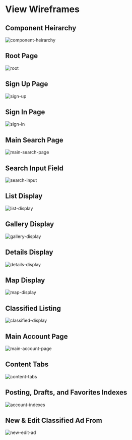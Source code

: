 # View Wireframes

## Component Heirarchy
![component-heirarchy]

## Root Page
![root]

## Sign Up Page
![sign-up]

## Sign In Page
![sign-in]

## Main Search Page
![main-search-page]

## Search Input Field
![search-input]

## List Display
![list-display]

## Gallery Display
![gallery-display]

## Details Display
![details-display]

## Map Display
![map-display]

## Classified Listing
![classified-display]

## Main Account Page
![main-account-page]

## Content Tabs
![content-tabs]

## Posting, Drafts, and Favorites Indexes
![account-indexes]

## New & Edit Classified Ad From
![new-edit-ad]


[component-heirarchy]: ./wireframes/component_heirarchy.png
[root]: ./wireframes/root.png
[sign-up]: ./wireframes/sign_up_page.png
[sign-in]: ./wireframes/sign_in_page.png
[main-search-page]: ./wireframes/main_search_page.png
[search-input]: ./wireframes/search_input.png
[list-display]: ./wireframes/list_display.png
[gallery-display]: ./wireframes/gallery_display.png
[details-display]: ./wireframes/details_display.png
[map-display]: ./wireframes/map_display.png
[classified-display]: ./wireframes/ad_listing.png
[main-account-page]: ./wireframes/account_main.png
[content-tabs]: ./wireframes/account_tabs.png
[account-indexes]: ./wireframes/Posting_drafts_favorits_index.png
[new-edit-ad]: ./wireframes/new_edit_post_form.png
